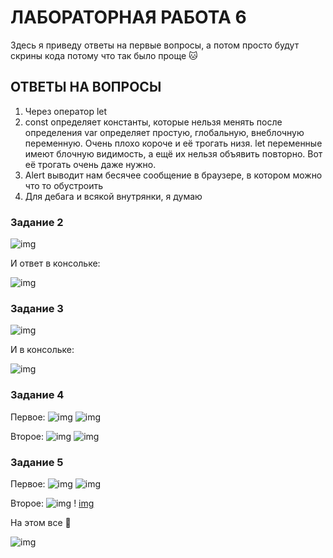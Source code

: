 # ЛАБОРАТОРНАЯ РАБОТА 6

Здесь я приведу ответы на первые вопросы, а потом просто будут скрины кода потому что так было проще :cat:

## ОТВЕТЫ НА ВОПРОСЫ

1. Через оператор let
2. const определяет константы, которые нельзя менять после определения
var определяет простую, глобальную, внеблочную переменную. Очень плохо короче и её трогать низя.
let переменные имеют блочную видимость, а ещё их нельзя объявить повторно. Вот её трогать очень даже нужно.
3. Alert выводит нам бесячее сообщение в браузере, в котором можно что то обустроить
4. Для дебага и всякой внутрянки, я думаю

### Задание 2

![img](img/task2.1.jpg)

И ответ в консольке:

![img](img/task2.2.jpg)

### Задание 3

![img](img/task3.1.jpg)

И в консольке:

![img](img/task3.2.jpg)

### Задание 4

Первое:
![img](img/task4.1.1.jpg)
  ![img](img/task4.1.2.jpg)

Второе:
![img](img/task4.2.1.jpg)
  ![img](img/task4.2.2.jpg)

### Задание 5

Первое:
![img](img/5.1.1.jpg)
  ![img](img/5.1.2.jpg)

Второе:
![img](img/5.2.1.jpg)
!  [img](img/5.2.2.jpg)

На этом все :nail_care:

![img](img/приколи.jpg)
